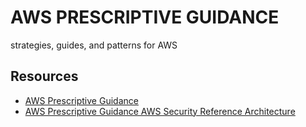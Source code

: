 # AWS PRESCRIPTIVE GUIDANCE

strategies, guides, and patterns for AWS

## Resources

- [AWS Prescriptive Guidance](https://aws.amazon.com/prescriptive-guidance/?apg-all-cards.sort-by=item.additionalFields.sortText&apg-all-cards.sort-order=desc&awsf.apg-new-filter=*all&awsf.apg-content-type-filter=*all&awsf.apg-code-filter=*all&awsf.apg-category-filter=*all&awsf.apg-rtype-filter=*all&awsf.apg-isv-filter=*all&awsf.apg-product-filter=*all&awsf.apg-env-filter=*all)
- [AWS Prescriptive Guidance AWS Security Reference Architecture](https://docs.aws.amazon.com/prescriptive-guidance/latest/security-reference-architecture/welcome.html)
